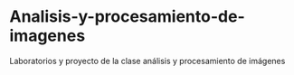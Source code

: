 # Analisis-y-procesamiento-de-imagenes
Laboratorios y proyecto de la clase análisis y procesamiento de imágenes
